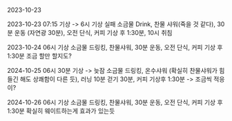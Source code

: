 2023-10-23

2023-10-23
07:15 기상 -> 6시 기상 실패
소금물 Drink, 찬물 샤워(죽을 것 같다), 30분 운동 (자연광 30분), 오전 단식, 커피 기상 후 1:30분, 10시 취침

2023-10-24
06시 기상
소금물 드링킹, 찬물샤워, 30분 운동, 오전 단식, 커피 기상 후 1:30분 조금 할만 할지도?

2024-10-25
06시 30분 기상 -> 늦잠
소금물 드링킹, 온수샤워 (확실히 찬물샤워가 힘들긴 해도 상쾌함이 다른 듯), 러닝 10분 걷기 30분, 커피 기상후 1:30분 -> 조금씩 적응이?

2024-10-26
06시 기상
소금물 드링킹, 찬물샤워, 30분 운동, 오전 단식, 커피 기상 후 1:30분
확실히 웨이트하는게 효과가 있는듯
